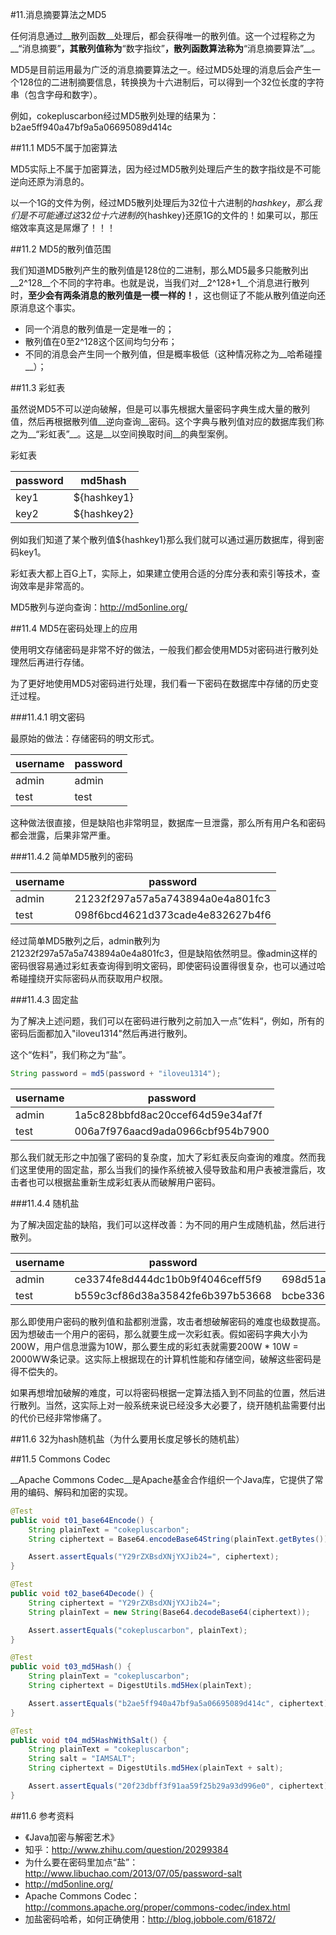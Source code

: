 #11.消息摘要算法之MD5
  
  任何消息通过__散列函数__处理后，都会获得唯一的散列值。这一个过程称之为__“消息摘要”__，其散列值称为__“数字指纹”__，散列函数算法称为__“消息摘要算法”__。
  
  MD5是目前运用最为广泛的消息摘要算法之一。经过MD5处理的消息后会产生一个128位的二进制摘要信息，转换换为十六进制后，可以得到一个32位长度的字符串（包含字母和数字）。
  
  例如，cokepluscarbon经过MD5散列处理的结果为：b2ae5ff940a47bf9a5a06695089d414c

##11.1 MD5不属于加密算法

  MD5实际上不属于加密算法，因为经过MD5散列处理后产生的数字指纹是不可能逆向还原为消息的。
  
  以一个1G的文件为例，经过MD5散列处理后为32位十六进制的${hashkey}，那么我们是不可能通过这32位十六进制的${hashkey}还原1G的文件的！如果可以，那压缩效率真这是屌爆了！！！
  
##11.2 MD5的散列值范围
  
  我们知道MD5散列产生的散列值是128位的二进制，那么MD5最多只能散列出__2^128__个不同的字符串。也就是说，当我们对__2^128+1__个消息进行散列时，__至少会有两条消息的散列值是一模一样的！__，这也侧证了不能从散列值逆向还原消息这个事实。
  
  * 同一个消息的散列值是一定是唯一的；
  * 散列值在0至2^128这个区间均匀分布；
  * 不同的消息会产生同一个散列值，但是概率极低（这种情况称之为__哈希碰撞__）；

##11.3 彩虹表
  
  虽然说MD5不可以逆向破解，但是可以事先根据大量密码字典生成大量的散列值，然后再根据散列值__逆向查询__密码。这个字典与散列值对应的数据库我们称之为__“彩虹表”__。这是__以空间换取时间__的典型案例。

彩虹表

|password  |md5hash      |
|----------|-------------|
|key1      |${hashkey1}  |
|key2      |${hashkey2}  |   

例如我们知道了某个散列值${hashkey1}那么我们就可以通过遍历数据库，得到密码key1。

彩虹表大都上百G上T，实际上，如果建立使用合适的分库分表和索引等技术，查询效率是非常高的。

MD5散列与逆向查询：http://md5online.org/

##11.4 MD5在密码处理上的应用

  使用明文存储密码是非常不好的做法，一般我们都会使用MD5对密码进行散列处理然后再进行存储。
  
  为了更好地使用MD5对密码进行处理，我们看一下密码在数据库中存储的历史变迁过程。
  
###11.4.1 明文密码
  
  最原始的做法：存储密码的明文形式。

| username             | password          |
|----------------------|-------------------|
| admin                | admin             |
| test                 | test              |

  这种做法很直接，但是缺陷也非常明显，数据库一旦泄露，那么所有用户名和密码都会泄露，后果非常严重。

###11.4.2 简单MD5散列的密码

| username             | password          | 
|----------------------|-------------------|
| admin                | 21232f297a57a5a743894a0e4a801fc3             |
| test                 | 098f6bcd4621d373cade4e832627b4f6             |

  经过简单MD5散列之后，admin散列为21232f297a57a5a743894a0e4a801fc3，但是缺陷依然明显。像admin这样的密码很容易通过彩虹表查询得到明文密码，即使密码设置得很复杂，也可以通过哈希碰撞绕开实际密码从而获取用户权限。
  
###11.4.3 固定盐
  
  为了解决上述问题，我们可以在密码进行散列之前加入一点”佐料“，例如，所有的密码后面都加入"iloveu1314"然后再进行散列。
  
  这个“佐料”，我们称之为“盐”。
  
```java
String password = md5(password + "iloveu1314");
```
| username             | password          | 
|----------------------|-------------------|
| admin                | 1a5c828bbfd8ac20ccef64d59e34af7f             |
| test                 | 006a7f976aacd9ada0966cbf954b7900              |

  那么我们就无形之中加强了密码的复杂度，加大了彩虹表反向查询的难度。然而我们这里使用的固定盐，那么当我们的操作系统被入侵导致盐和用户表被泄露后，攻击者也可以根据盐重新生成彩虹表从而破解用户密码。

###11.4.4 随机盐

  为了解决固定盐的缺陷，我们可以这样改善：为不同的用户生成随机盐，然后进行散列。

| username             | password          | salt                  |
|----------------------|-------------------|-----------------------|
| admin                | ce3374fe8d444dc1b0b9f4046ceff5f9             | 698d51a19d8a121ce581499d7b701668                      |   
| test                 | b559c3cf86d38a35842fe6b397b53668             | bcbe3365e6ac95ea2c0343a2395834dd                      |
  
  那么即使用户密码的散列值和盐都别泄露，攻击者想破解密码的难度也级数提高。因为想破击一个用户的密码，那么就要生成一次彩虹表。假如密码字典大小为200W，用户信息泄露为10W，那么要生成的彩虹表就需要200W * 10W = 2000WW条记录。这实际上根据现在的计算机性能和存储空间，破解这些密码是得不偿失的。
  
  如果再想增加破解的难度，可以将密码根据一定算法插入到不同盐的位置，然后进行散列。当然，这实际上对一般系统来说已经没多大必要了，绕开随机盐需要付出的代价已经非常惨痛了。
  
##11.6 32为hash随机盐（为什么要用长度足够长的随机盐）

##11.5 Commons Codec
  
  __Apache Commons Codec__是Apache基金合作组织一个Java库，它提供了常用的编码、解码和加密的实现。

```java
@Test
public void t01_base64Encode() {
	String plainText = "cokepluscarbon";
	String ciphertext = Base64.encodeBase64String(plainText.getBytes());

	Assert.assertEquals("Y29rZXBsdXNjYXJib24=", ciphertext);
}

@Test
public void t02_base64Decode() {
	String ciphertext = "Y29rZXBsdXNjYXJib24=";
	String plainText = new String(Base64.decodeBase64(ciphertext));

	Assert.assertEquals("cokepluscarbon", plainText);
}

@Test
public void t03_md5Hash() {
	String plainText = "cokepluscarbon";
	String ciphertext = DigestUtils.md5Hex(plainText);

	Assert.assertEquals("b2ae5ff940a47bf9a5a06695089d414c", ciphertext);
}

@Test
public void t04_md5HashWithSalt() {
	String plainText = "cokepluscarbon";
	String salt = "IAMSALT";
	String ciphertext = DigestUtils.md5Hex(plainText + salt);

	Assert.assertEquals("20f23dbff3f91aa59f25b29a93d996e0", ciphertext);
}
```

##11.6 参考资料

  * 《Java加密与解密艺术》
  * 知乎：http://www.zhihu.com/question/20299384
  * 为什么要在密码里加点“盐”：http://www.libuchao.com/2013/07/05/password-salt
  * http://md5online.org/
  * Apache Commons Codec：http://commons.apache.org/proper/commons-codec/index.html
  * 加盐密码哈希，如何正确使用：http://blog.jobbole.com/61872/
